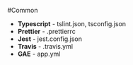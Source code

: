 #Common
- **Typescript** - tslint.json, tsconfig.json
- **Prettier** - .prettierrc
- **Jest** - jest.config.json
- **Travis** - .travis.yml
- **GAE** - app.yml